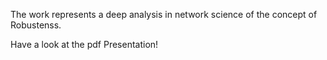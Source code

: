 The work represents a deep analysis in network science of the concept of Robustenss. 

Have a look at the pdf Presentation!
